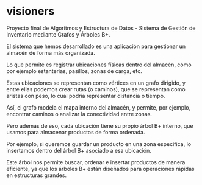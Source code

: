 # visioners
Proyecto final de Algoritmos y Estructura de Datos - Sistema de Gestión de Inventario mediante Grafos y Árboles B+.


El sistema que hemos desarrollado es una aplicación para gestionar un almacén de forma más organizada.

Lo que permite es registrar ubicaciones físicas dentro del almacén, como por ejemplo estanterías, pasillos, zonas de carga, etc.

Estas ubicaciones se representan como vértices en un grafo dirigido, y entre ellas podemos crear rutas (o caminos), que se representan como aristas con peso, lo cual podría representar distancia o tiempo.

Así, el grafo modela el mapa interno del almacén, y permite, por ejemplo, encontrar caminos o analizar la conectividad entre zonas.

Pero además de eso, cada ubicación tiene su propio árbol B+ interno, que usamos para almacenar productos de forma ordenada.

Por ejemplo, si queremos guardar un producto en una zona específica, lo insertamos dentro del árbol B+ asociado a esa ubicación.

Este árbol nos permite buscar, ordenar e insertar productos de manera eficiente, ya que los árboles B+ están diseñados para operaciones rápidas en estructuras grandes.
